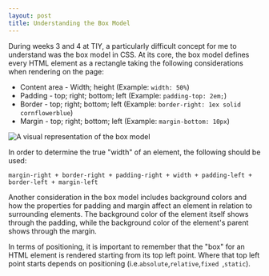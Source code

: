 ```yaml
---
layout: post
title: Understanding the Box Model
---
```


During weeks 3 and 4 at TIY, a particularly difficult concept for me to understand was the box model in CSS. At its core, the box model defines every HTML element as a rectangle taking the following considerations when rendering on the page:

  * Content area - Width; height (Example: `width: 50%`)
  * Padding - top; right; bottom; left (Example: `padding-top: 2em;`)
  * Border - top; right; bottom; left (Example: `border-right: 1ex solid cornflowerblue`)
  * Margin - top; right; bottom; left (Example: `margin-bottom: 10px`)

![A visual representation of the box model](http://learn.shayhowe.com/assets/images/courses/html-css/opening-the-box-model/box-model.png)


In order to determine the true "width" of an element, the following should be used:

  `margin-right + border-right + padding-right + width + padding-left + border-left + margin-left`

Another consideration in the box model includes background colors and how the properties for padding and margin affect an element in relation to surrounding elements. The background color of the element itself shows through the padding, while the background color of the element's parent shows through the margin.

In terms of positioning, it is important to remember that the "box" for an HTML element is rendered starting from its top left point. Where that top left point starts depends on positioning (i.e.`absolute`,`relative`,`fixed `,`static`).

